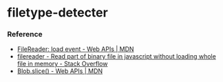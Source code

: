 filetype-detecter
=================
### Reference
- [FileReader: load event - Web APIs | MDN](https://developer.mozilla.org/en-US/docs/Web/API/FileReader/load_event)
- [filereader - Read part of binary file in javascript without loading whole file in memory - Stack Overflow](https://stackoverflow.com/questions/61921638/read-part-of-binary-file-in-javascript-without-loading-whole-file-in-memory)
- [Blob.slice() - Web APIs | MDN](https://developer.mozilla.org/en-US/docs/Web/API/Blob/slice)
